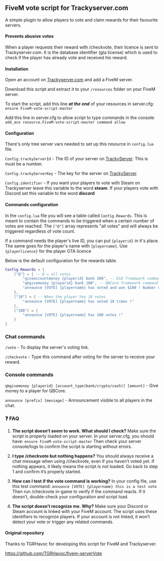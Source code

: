 ## FiveM vote script for Trackyserver.com

A simple plugin to allow players to vote and claim rewards for their favourite servers.

#### Prevents abusive votes

When a player requests their reward with /checkvote, their licence is sent to Trackyserver.com. It is the database identifier (gta license) which is used to check if the player has already vote and received his reward.
	
#### Installation

Open an account on [Trackyserver.com](https://trackyserver.com/) and add a FiveM server.

Download this script and extract it to your `/resources` folder on your FiveM server.

To start the script, add this line ***at the end*** of your resources in server.cfg: `ensure FiveM-vote-script-master`

Add this line in server.cfg to allow script to type commands in the console: `add_ace resource.FiveM-vote-script-master command allow`

#### Configuration

There's only tree server vars needed to set up this resource in `config.lua` file.

`Config.trackyServerId` - The ID of your server on [TrackyServer](https://www.trackyserver.com/). This is must be a number.

`Config.trackyServerKey` - The key for the server on [TrackyServer](https://www.trackyserver.com/).

`Config.identifier` - If you want your players to vote with Steam on Trackyserver leave this variable to the word **steam**. If your players vote with Discord set this variable to the word **discord**

#### Commands configuration

In the `config.lua` file you will see a table called `Config.Rewards`.
This is meant to contain the commands to be triggered when a certain number of votes are reached.
The `["@"]` array represents "all votes" and will always be triggered regardless of vote count.

If a command needs the player's live ID, you can put `{playerid}` in it's place.
The same goes for the player's name with `{playername}`.
Use `{playerlicence}` for the player GTA licence

Below is the default configuration for the rewards table.
```lua
Config.Rewards = {
    ["@"] = { -- @ = all votes
        "giveaccountmoney {playerid} bank 100", -- ESX framework command (ex_extended command)
        "qbgivemoney {playerid} bank 100", -- QBCore framework command
        "announce [VOTE] {playername} has voted and won $100 ! Number of votes: {votescount}. Type /vote to vote"
    },
    ["10"] = { -- When the player has 10 votes
        "announce [VOTE] {playername} has voted 10 times !"
    },
    ["100"] = {
        "announce [VOTE] {playername} has 100 votes !"
    }
}
```

### Chat commands

`/vote` - To display the server's voting link.

`/checkvote` - Type this command after voting for the server to receive your reward.

### Console commands

`qbgivemoney {playerid} [account_type(bank/crypto/cash)] [amount]` - Give money to a player for QBCore.

`announce [prefix] [message]` - Announcement visible to all players in the chat.

### ❓ FAQ

1. **The script doesn’t seem to work. What should I check?**
Make sure the script is properly loaded on your server. In your server.cfg, you should have: `ensure FiveM-vote-script-master`
Then check your server console/logs to confirm the script is starting without errors.

3. **I type /checkvote but nothing happens?**
You should always receive a chat message when using /checkvote, even if you haven’t voted yet.
If nothing appears, it likely means the script is not loaded. Go back to step 1 and confirm it’s properly started.

4. **How can I test if the vote command is working?**
In your config file, use this test command: `announce [VOTE] {playername} this is a test vote`
Then run /checkvote in-game to verify if the command reacts. If it doesn’t, double-check your configuration and script load.

5. **The script doesn’t recognize me. Why?**
Make sure your Discord or Steam account is linked with your FiveM account.
The script uses these identifiers to recognize players. If your account is not linked, it won’t detect your vote or trigger any related commands.

#### Original repository

Thanks to TGRHavoc for developing this script for FiveM and Trackyserver.

https://github.com/TGRHavoc/fivem-serverVote
